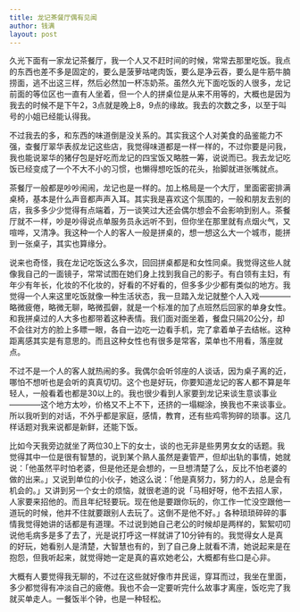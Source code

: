 ```yaml
---
title: 龙记茶餐厅偶有见闻
author: 钱满
layout: post
---
```


久光下面有一家龙记茶餐厅，我一个人又不赶时间的时候，常常去那里吃饭。我点的东西也差不多是固定的，要么是菠萝咕咾肉饭，要么是净云吞，要么是牛筋牛腩捞面，逃不出这三样，然后必然加一杯冻奶茶。虽然久光下面吃饭的人很多，龙记前面的等位区也一直有人坐着，但一个人的拼桌位是从来不用等的，大概也是因为我去的时候不是下午2，3点就是晚上8，9点的缘故。我去的次数之多，以至于叫号的小姐已经能认得我。

不过我去的多，和东西的味道倒是没关系的。其实我这个人对美食的品鉴能力不强，查餐厅翠华表叔龙记这些店，我觉得味道都是一样一样的，不过你要是问我，我也能说翠华的猪仔包是好吃而龙记的四宝饭又略胜一筹，说说而已。我去龙记吃饭已经变成了一个不大不小的习惯，也懒得想吃饭的花头，抬脚就进张嘴就点。

茶餐厅一般都是吵吵闹闹，龙记也是一样的。加上格局是一个大厅，里面密密排满桌椅，基本是什么声音都声声入耳。其实我是喜欢这个氛围的，一般和朋友去别的店，我多多少少觉得有点端着，万一谈笑过大还会偶尔想会不会影响到别人。茶餐厅就不一样，吵是吵得说点单服务员永远听不到，但你坐在那里就有点烟火气，又喧哗，又清净。我这种一个人的客人一般是拼桌的，想一想这么大一个城市，能拼到一张桌子，其实也算缘分。

说来也奇怪，我在龙记吃饭这么多次，回回拼桌都是和女性同桌。我觉得这些人就像我自己的一面镜子，常常试图在她们身上找到我自己的影子。有白领有主妇，有年少有年长，化妆的不化妆的，好看的不好看的，但多多少少都有类似的地方。我觉得一个人来这里吃饭就像一种生活状态，我一旦踏入龙记就整个人入戏————略微疲倦，略微无聊，略微孤僻，就是一个标准的加了点班然后回家的单身女性。和我拼桌过的人大多也都带着这种表情。我们面对面坐着，餐盘只隔20公分，却不会往对方的脸上多瞟一眼，各自一边吃一边看手机，完了拿着单子去结帐。这种距离感其实是有意思的。而且这种女性也有很多是常客，菜单也不用看，落座就点。

不过不是一个人的客人就热闹的多。我偶尔会听邻座的人谈话，因为桌子离的近，哪怕不想听也是会听的真真切切。这个也是好玩，你要知道龙记的客人都不算是年轻人，一般看着也都是30以上的。我也很少看到人家要到龙记来谈生意谈事业————这个地方太吵，价格又不上不下，还挤的一塌糊涂，换我也不来谈事业。所以我听到的对话，不外乎都是家庭，感情，教育，还有些鸡零狗碎的琐事。这几样话题对我来说都是新鲜，还能下饭。

比如今天我旁边就坐了两位30上下的女士，谈的也无非是些男男女女的话题。我觉得其中一位是很有智慧的，说到某个熟人虽然是妻管严，但却出轨的事情，她就说：「他虽然平时怕老婆，但是他还是会想的，一旦想清楚了么，反比不怕老婆的做的出来。」又说到单位的小伙子，她这么说：「他是真努力，努力的人，总是会有机会的。」又讲到另一个女士的烦恼，就很老道的说「马相好呀，他不去招人家，人家要来招他的。而且年纪轻要玩。现在他是要跟你玩的，你工作一忙没空跟他一道玩的时候，他并不住就要跟别人去玩了。这倒不是他不好。」各种琐琐碎碎的事情我觉得她讲的话都是有道理。不过说到她自己老公的时候却是两样的，絮絮叨叨说他毛病多是多了去了，光是说打呼这一样就讲了10分钟有的。我觉得女人是真的好玩，她看别人是清楚，大智慧也有的，到了自己身上就看不清，她说起来是在抱怨，但我听起来，就觉得她一定是真的喜欢她老公，大概都有些口是心非。

大概有人要觉得我无聊的，不过在这些就好像市井民谣，穿耳而过，我坐在里面，多少都觉得有冲淡自己的疲倦。我也不会一定要听完什么故事才离座，饭吃完了我就买单走人。一餐饭半个钟，也是一种轻松。